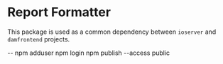 # Report Formatter

This package is used as a common dependency between `ioserver` and `damfrontend`
projects.

--
npm adduser
npm login
npm publish --access public

